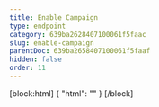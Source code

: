 ```yaml
---
title: Enable Campaign
type: endpoint
category: 639ba2628407100061f5faac
slug: enable-campaign
parentDoc: 639ba2658407100061f5faaf
hidden: false
order: 11
---
```

[block:html]
{
  "html": "<style>\n.LanguagePicker-divider { \n  display: none; }\n</style>"
}
[/block]